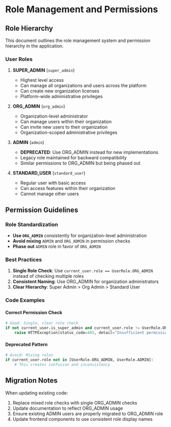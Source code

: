 # Role Management and Permissions

## Role Hierarchy

This document outlines the role management system and permission hierarchy in the application.

### User Roles

1. **SUPER_ADMIN** (`super_admin`)
   - Highest level access
   - Can manage all organizations and users across the platform
   - Can create new organization licenses
   - Platform-wide administrative privileges

2. **ORG_ADMIN** (`org_admin`)
   - Organization-level administrator
   - Can manage users within their organization
   - Can invite new users to their organization
   - Organization-scoped administrative privileges

3. **ADMIN** (`admin`)
   - **DEPRECATED**: Use ORG_ADMIN instead for new implementations
   - Legacy role maintained for backward compatibility
   - Similar permissions to ORG_ADMIN but being phased out

4. **STANDARD_USER** (`standard_user`)
   - Regular user with basic access
   - Can access features within their organization
   - Cannot manage other users

## Permission Guidelines

### Role Standardization

- **Use `ORG_ADMIN`** consistently for organization-level administration
- **Avoid mixing** `ADMIN` and `ORG_ADMIN` in permission checks
- **Phase out** `ADMIN` role in favor of `ORG_ADMIN`

### Best Practices

1. **Single Role Check**: Use `current_user.role == UserRole.ORG_ADMIN` instead of checking multiple roles
2. **Consistent Naming**: Use ORG_ADMIN for organization administrators
3. **Clear Hierarchy**: Super Admin > Org Admin > Standard User

### Code Examples

#### Correct Permission Check
```python
# Good: Single, clear role check
if not current_user.is_super_admin and current_user.role != UserRole.ORG_ADMIN:
    raise HTTPException(status_code=403, detail="Insufficient permissions")
```

#### Deprecated Pattern
```python
# Avoid: Mixing roles
if current_user.role not in [UserRole.ORG_ADMIN, UserRole.ADMIN]:
    # This creates confusion and inconsistency
```

## Migration Notes

When updating existing code:
1. Replace mixed role checks with single ORG_ADMIN checks
2. Update documentation to reflect ORG_ADMIN usage
3. Ensure existing ADMIN users are properly migrated to ORG_ADMIN role
4. Update frontend components to use consistent role display names